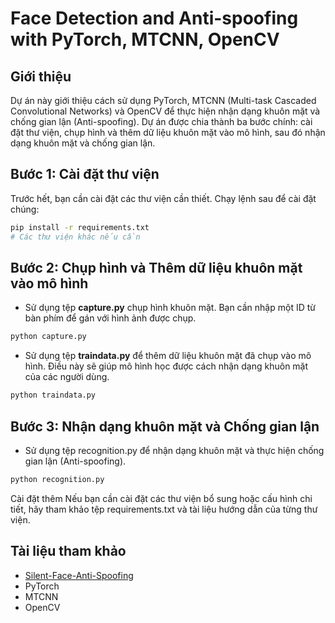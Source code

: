 # Face Detection and Anti-spoofing with PyTorch, MTCNN, OpenCV

## Giới thiệu
Dự án này giới thiệu cách sử dụng PyTorch, MTCNN (Multi-task Cascaded Convolutional Networks) và OpenCV để thực hiện nhận dạng khuôn mặt và chống gian lận (Anti-spoofing). Dự án được chia thành ba bước chính: cài đặt thư viện, chụp hình và thêm dữ liệu khuôn mặt vào mô hình, sau đó nhận dạng khuôn mặt và chống gian lận.

## Bước 1: Cài đặt thư viện
Trước hết, bạn cần cài đặt các thư viện cần thiết. Chạy lệnh sau để cài đặt chúng:

```bash
pip install -r requirements.txt
# Các thư viện khác nếu cần
```

## Bước 2: Chụp hình và Thêm dữ liệu khuôn mặt vào mô hình
* Sử dụng tệp **capture.py** chụp hình khuôn mặt. Bạn cần nhập một ID từ bàn phím để gán với hình ảnh được chụp.
```bash
python capture.py
```
* Sử dụng tệp  **traindata.py**  để thêm dữ liệu khuôn mặt đã chụp vào mô hình. Điều này sẽ giúp mô hình học được cách nhận dạng khuôn mặt của các người dùng.
```bash
python traindata.py
```

## Bước 3: Nhận dạng khuôn mặt và Chống gian lận
* Sử dụng tệp recognition.py để nhận dạng khuôn mặt và thực hiện chống gian lận (Anti-spoofing).
```bash
python recognition.py
```
Cài đặt thêm
Nếu bạn cần cài đặt các thư viện bổ sung hoặc cấu hình chi tiết, hãy tham khảo tệp requirements.txt và tài liệu hướng dẫn của từng thư viện.

## Tài liệu tham khảo
* [Silent-Face-Anti-Spoofing](https://github.com/minivision-ai/Silent-Face-Anti-Spoofing/tree/master)
* PyTorch
* MTCNN
* OpenCV
